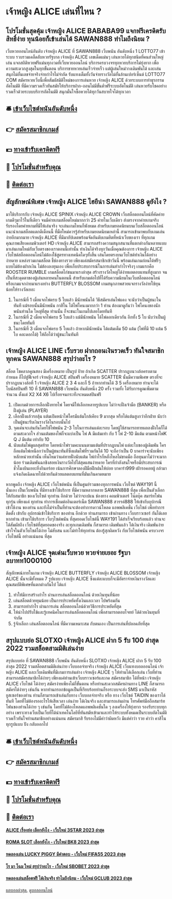 # เจ้าหญิง ALICE เล่นที่ไหน ?
## โปรโมชั่นสุดคุ้ม เจ้าหญิง ALICE BABABA99 แจกฟรีเครดิตรับสิทธิ์ง่าย ทุนน้อยก็เข้าเล่นได้ SAWAN888 ทำไมถึงนิยม ?
เว็บหวยออนไลน์อันดับ เจ้าหญิง ALICE ที่ SAWAN888 เว็บพนัน อันดับหนึ่ง 1 LOTTO77 เข้าระบบ รวบรวมเคล็ดลับหวยรัฐบาล เจ้าหญิง ALICE เลขเด็ดแม่นๆ เล่นหวยได้ทุกชนิดที่คนส่วนใหญ่เล่น แจกสถิติหวยฟรีแม่นทุกงวดที่เว็บหวยออนไลน์ บริการครบวงจรทุกหวยบริการไม่ยุ่งยาก เพื่อความสะดวกสูงสุดในทุกขั้นตอน บริการขายหวยเล่นเร็วจ่ายเร็ว แต่ผู้เล่นใหม่วางเดิมพันได้ และเล่นสนุกไม่อั้นเลขจ่ายจริงจ่ายกำไรไม่จำกัด รับแทงเต็มทั้งวันจ่ายรางวัลไม่อั้นล้านเปอร์เซ็นต์ LOTTO77 COM สมัครหวยเว็บนี้เพื่อสัมผัสมิติใหม่ของการเล่นหวย เจ้าหญิง ALICE ด้วยระบบการทำธุรกรรมอัตโนมัติ ที่มีความรวดเร็วทันสมัย ​ให้บริการฝาก-ถอนไม่มีขั้นต่ำฟรีระบบอัตโนมัติ เล่นหวยรับโชคอย่างรวดเร็วด้วยระบบบริการอัตโนมัติ สนุกมั่นใจซื้อหวยได้ทุกวันสบายใจได้ทุกเวลา

## 🛎 [เข้าเว็บไซต์พนันอันดับหนึ่ง](https://bit.ly/3SdLNi2)
## 👉 [สมัครสมาชิกเกมส์](https://bit.ly/3SdLNi2)
## 💵 [ทางเข้ารับเครดิตฟรี](https://bit.ly/3dyRKHj)
## 👑 [โปรโมชั่นสำหรับคุณ](https://bit.ly/3dyRKHj)
## 📱 [ติดต่อเรา](https://bit.ly/3dyRKHj)

## สัญลักษณ์พิเศษ เจ้าหญิง ALICE ไฮยีน่า SAWAN888 ดูยังไง ?
มาใช้บริการกับ เจ้าหญิง ALICE SPINIX เจ้าหญิง ALICE CROWN เว็บสล็อตออนไลน์ที่คัดค่ายเกมดีๆมาไว้ในที่เดียว จนมีค่ายเกมสล็อตใหม่มากกว่า 25 ค่ายในเว็บเดียว ส่งตรงจากค่ายเกมจริงรับรองโดยค่ายเกมที่มีให้เล่นจริง จะเล่นเกมไหนก็พังหมด สำหรับเกมยอดนิยมบนเว็บสล็อตออนไลน์ แนะนำเกมสล็อตแตกดีเดือนนี้ ที่มือใหม่ควรรู้สำหรับเกมยอดนิยมเหล่านี้
สามารถเข้ามาพบกับเกมเล่นง่ายอีกมากมาย เจ้าหญิง ALICE ที่มีมาอัปเดตพร้อมจัดอันดับเกมฮิตที่หน้าเว็บของเรา ที่ทุกเกมคุณภาพเสียงคอมพิวเตอร์ HD เจ้าหญิง ALICE สามารถสร้างความสนุกสนานที่แตกต่างกันหลายแบบ มาเล่นเกมใหม่กับเว็บตรงของเราตอนนี้เท่านั้น ทำเงินได้จริงทุกวันเมื่อคุณต้องการ เจ้าหญิง ALICE เว็บไซต์สล็อตออนไลน์ไม่ต้องใช้สูตรทางเทคนิคใดๆทั้งสิ้น เล่นโดยตรงบนเว็บไซต์ทำเงินได้อย่างง่ายดาย
แหล่งรวมเกมสล็อต ชี้ช่องทางรวย เพียงแค่สมัครสมาชิกเข้าวันนี้ พร้อมเล่นเกมก่อนได้ฟรีๆ แบบไม่ต้องฝากเงิน ไม่ต้องลงทุนเอง เพื่อเก็บประสบการณ์ในการเล่นทำกำไรจริงๆ
เกมแรกคือ ROOSTER RUMBLE เกมสล็อตไก่ชนมาแรงล่าสุด สร้างรางวัลใหญ่ได้ง่ายผลตอบแทนที่สูงมาก จนเป็นที่สะดุดตาของผู้เล่นหลายคนในตอนนี้ สำหรับเกมต่อไปที่ได้รับความนิยมในเว็บสล็อตออนไลน์ หรือเกมแจกง่ายมาแรงอย่าง BUTTERFLY BLOSSOM เกมสนุกภาพสวยแจกรางวัลง่ายใช้ทุนน้อยให้รางวัลเยอะ
1. ในกรณีที่ 1 เมื่อแจกไพ่ครบ 5 ใบแล้ว มีนักพนันได้ วิธีสมัครเล่นไพ่แคง จะนับว่าเป็นผู้ชนะในทันที แม้รอบนั้นมีนักพนัน กาสิโน ได้ไพ่โคนงมากกว่า 1 ท่าน ต้องมาดูกันว่า ไพ่โคนงของนักพนันท่านใด ใหญ่ที่สุด ท่านนั้น ก็จะชนะในเกมไปเลยโดยทันที
2. ในกรณีที่ 2 เมื่อแจกไพ่ครบ 5 ใบแล้ว แม้มีนักพนัน ได้ไพ่ดอกเดียวกัน อีกทั้ง 5 ใบ นับว่าเป็นผู้ชนะโดยทันที
3. ในกรณีที่ 3 เมื่อแจกไพ่ครบ 5 ใบแล้ว ถ้าหากมีนักพนัน ได้แต้มเต็ม 50 แต้ม (ไพ่ที่มี 10 แต้ม 5 ใบ คละดอกได้) ให้ถือได้ว่าผู้ชนะในทันที

## เจ้าหญิง ALICE LINE เว็บรวย ฝากถอนเงินรวดเร็ว ทันใจสมาชิกทุกคน SAWAN888 สรุปว่าอะไร ?
สล็อต โชคลาภคูณสอง มีเครื่องหมาย เป็นรูป ป้าย ถ้าเกิด SCATTER ปรากฏบนวงล้อครบตามกำหนด ก็ไปสู่ฟีเจอร์ เจ้าหญิง ALICE สปินฟรี
เครื่องหมาย SCATTER นั้นมีความพิเศษ ตรงที่จะปรากฏบนวงล้อที่ 1 เจ้าหญิง ALICE 2 3 4 และก็ 5 ถ้าหากท่านได้ 3 5 เครื่องหมาย ท่านจะได้โบนัสสปินฟรี 10 ที่ SAWAN888 เว็บพนัน อันดับหนึ่ง 20 ครั้ง รวมทั้ง ได้รับการคูณเพิ่มตามจำนวน ตั้งแต่ X2 X4 X6 ไปเรื่อยจนกระทั่งจะหมดสปินฟรี
1. เปิดเกมด้วยการเลือกฝั่งทายไพ่ โดยจมีให้เลือกหลายรูปแบบ ไม่ว่าจะฝั่งเจ้ามือ (BANKER) หรือฝั่งผู้เล่น (PLAYER)
2. เลือกฝั่งแล้วรอลุ้น แต้มเปิดหน้าไพ่ใครมีแต้มใกล้เคียง 9 มากสุด หรือได้แต้มสูงกว่าอีกฝ่าย นับว่าเป็นผู้ชนะรับเงินรางวัลในรอบนั้นไป
3. จุดเด่นจะเล่นกันโดยใช้ไพ่พนัน 2-3 ใบในการเล่นแต่ละรอบ โดยผู้ใช้สามารถทายผลลงฝั่งใดก็ได้ตามสะดวกใจ ส่วนแต้มของไพ่ก็จะแบ่งเป็น ไพ่ A มีแต้มเท่า กับ 1 ไพ่ 2-10 มีแต้ม ตามหน้าไพ่K Q J มีแต้ม เท่ากับ 10
4. นับแต้มไพ่ดูผลสุดท้าย โดยหน้าไพ่รวมคะแนนตามแต้มที่ปรากฎบนไพ่ แต่ละใบของผู้เดิมพัน ใครถือแต้มไพ่เหนือกว่าเป็นผู้ชนะทันทีซึ่งแต้มไพ่ที่รวมกันได้ 10 จะถือว่าเป็น 0 บาคาร่าจะนับเพียงหลักหน่วยเท่านั้น เห็นไหมว่าแค่ทายฝั่งนับแต้ม ไพ่กำไรก็หลั่งไหลไม่ขาดมือ ถือทุนมาไม่ว่าจะมากน้อย ร่วมเดิมพันฉกชิงสอยเงินรางวัลไปได้สุดแสนง่ายดาย ใครที่กำลังสนใจหรือมีประสบการณ์ชั่วโมงบินเยอะยิ่งกินอร่อย เน้นการศึกษาลองฝีมือฝึกฝนให้บ่อย บาคาร่า999 เฝ้ารอคอยผู้ กล้ามาแจ้งเกิดเฉิดฉายไปด้วยกันด้วยผลตอบแทนที่มันเกินคาดหมาย

หากพูดถึง เจ้าหญิง ALICE เว็บไซต์พนัน ที่เป็นศูนย์รวมของทุกการพนัน เว็บไซต์ WAY191 นี้ นั่นเอง เป็นเว็บพนัน ที่มีทางเข้าใช้บริการ ที่มีความหลากหลาย SAWAN888 ที่สุด เพื่อเป็นตัวเลือก ให้กับสมาชิก ของเว็บไซต์ ทุกท่าน อีกด้วย ไม่ว่าจะเปแน ช่องทาง คอมพิวเตอร์ โน๊ตบุ๊ค สมาร์ทโฟน ทุกรุ่น เพียงแค่ ทุกท่าน ทำการเชื่อมต่ออินเตอร์เน็ต SAWAN888 สวรรค์888 ให้เข้ากับอุปกรณื เข้าใช้งาน ของท่าน และยังไม่จำเป็นที่ท่านจะต้องทำการดาวน์โหลด แอพพลิเคชั่น เว็บไซต์ เพื่อทำการติดตั้ง เข้ากับ อุปกรณ์เข้าใช้บริการ ของท่าน อีกด้วย ท่านสามารถ เข้าผ่านทาง เว็บบราวเซอร์ กันได้เลย หากท่าน เข้ามาใช้บริการ เว็บๆไซต์พนัน ที่สุดยอดเว็บไซต์นี้ WAY191 ได้สำเร็จเรียบร้อยแล้ว ท่านจะได้สัมผัสถึง เว็บไซต์ที่สุดยอดของจริง ละทุกเกมเดิมพัน ก็สามารถ เดิมพันแล้ว ได้เงินจริง เดิมพันง่าย เข้าใจในตัวเว็บไซต์ได้ง่าย ไม่สับสน และไม่ทำให้ทุกท่าน ต้องรู้สุกผิดหวัง กับเว็บไซต์พนัน ครบวงจร เว็บไซต์นี้ อย่างแน่นอน ที่สุด

## เจ้าหญิง ALICE จุดเด่นเว็บหวย หวยจ่ายเยอะ รัฐบาลบาทท1000100
สัญลักษณ์ภายในเกม เจ้าหญิง ALICE BUTTERFLY เจ้าหญิง ALICE BLOSSOM เจ้าหญิง ALICE นั้นจะมีทั้งหมด 7 รูปแบบ เจ้าหญิง ALICE ซึ่งแต่ละแบบก็จะมีอัตราจ่ายเงินรางวัลและคุณสมบัติพิเศษที่แตกต่างกันไป ได้แก่
1. ทำให้มีการสร้างกำไร ผ่านการเล่นสล็อตออนไลน์ ด้วยเงินทุนที่น้อย
2. เล่นสล็อตด้วยทุนน้อย เป็นการประหยัดทั้งเงินและเวลา ไปพร้อมกัน
3. สามารถทำกำไร ผ่านการเล่น สล็อตออนไลน์ด้วยวิธีการประหยัดที่สุด
4. ให้นำไปปรับใช้และรู้เทคนิคในการเล่นสล็อตออนไลน์ เพื่อสามารถตอบโจทย์ ได้ด้วยเงินทุนที่จำกัด
5. รู้จักเลือก เล่นสล็อตออนไลน์ ที่มีความเหมาะสม กับตนเอง เป็นการเล่นที่ปลอดภัยที่สุด

## สรุปแบบย่อ SLOTXO เจ้าหญิง ALICE ฝาก 5 รับ 100 ล่าสุด 2022 รวมสล็อตสามมิติเล่นง่าย
สรุปแบบย่อ ที่ SAWAN888 เว็บพนัน อันดับหนึ่ง SLOTXO เจ้าหญิง ALICE ฝาก 5 รับ 100 ล่าสุด 2022 รวมสล็อตสามมิติเล่นง่าย เว็บบอลจ่ายจริง เจ้าหญิง ALICE เว็บแทงบอลออนไลน์ เจ้าหญิง ALICE และเว็บเดิมพันที่มีเกมการเล่นต่าง เจ้าหญิง ALICE ๆ ให้ท่านได้เลือกเล่น เว็บที่ท่านสามารถสมัครสมาชิกได้ง่ายๆ เพียงแค่ท่านเข้าเว็บบราวเซอร์และกด สมัครสมาชิก ได้ที่หน้า เจ้าหญิง ALICE เว็บไซต์ ได้ง่ายๆ สมัครง่ายเพียงไม่กี่ขั้นตอน หรือท่านสะดวกสมัครผ่านทาง LINE ก็สามารถสมัครได้ง่ายๆ เช่นกัน หากท่านกรอกข้อมูลเป็นที่เรียบร้อยท่านก็รอระบบจะส่ง SMS มาเป็นรหัสยูสเซอร์ของท่าน ท่านก็สามารถเข้าเล่นกับทาง เว็บบอลจ่ายจริง หรือ ทาง เว็บไซต์ TAIDIN ของเราได้ทันที โดยที่ไม่ต้องรออะไรให้เสียเวลา เล่นง่าย ได้เงินจริง และสามารถเล่นผ่าน โทรศัพท์มือถือสมาร์ทโฟนของท่านได้ง่าย ๆ เช่นกัน โดยที่ไม่ต้องโหลดแอพพลิเคชั่นใด ๆ ลงเครื่องให้ยุ่งยาก รองรับระบบทุกอย่าง เพราะทางเว็บเป็นเว็บที่ได้นำเทคโนโลยีที่ทันสมัยเข้ามาและทำให้ระบบทั้งหมดเป็นระบบอัตโนมัติรวดเร็วทันใจท่านสมาชิกอย่างแน่นอน สมัครมาสิ รับรองไม่มีคำว่าผิดหวัง มีแต่คำว่า รวย คำว่า คาสิโนทุกรูปแบบ ปัง กลับออกไป

## 🛎 [เข้าเว็บไซต์พนันอันดับหนึ่ง](https://bit.ly/3SdLNi2)
## 👉 [สมัครสมาชิกเกมส์](https://bit.ly/3SdLNi2)
## 💵 [ทางเข้ารับเครดิตฟรี](https://bit.ly/3dyRKHj)
## 👑 [โปรโมชั่นสำหรับคุณ](https://bit.ly/3dyRKHj)
## 📱 [ติดต่อเรา](https://bit.ly/3dyRKHj)

#### [ALICE เรื่องย่อ เลือกยังไง - เว็บใหม่ 3STAR 2023 ล่าสุด](https://atom.io/themes/alice%20เรื่องย่อ%20เลือกยังไง%20-%20เว็บใหม่%203star%202023%20ล่าสุด)
#### [ROMA SLOT เลือกยังไง - เว็บใหม่ BK8 2023 ล่าสุด](https://atom.io/themes/roma%20slot%20เลือกยังไง%20-%20เว็บใหม่%20bk8%202023%20ล่าสุด)
#### [ทดลองเล่น LUCKY PIGGY มีคำตอบ - เว็บใหม่ FIFA55 2023 ล่าสุด](https://atom.io/themes/ทดลองเล่น%20lucky%20piggy%20มีคำตอบ%20-%20เว็บใหม่%20fifa55%202023%20ล่าสุด)
#### [โร มา โฉม ใหม่ สรุปว่าอะไร - เว็บใหม่ SBOBET 2023 ล่าสุด](https://atom.io/themes/โร%20มา%20โฉม%20ใหม่%20สรุปว่าอะไร%20-%20เว็บใหม่%20sbobet%202023%20ล่าสุด)
#### [ทดลองเล่นสล็อตฟรี ได้เงินจริง ทำไมถึงนิยม - เว็บใหม่ GCLUB 2023 ล่าสุด](https://atom.io/themes/ทดลองเล่นสล็อตฟรี%20ได้เงินจริง%20ทำไมถึงนิยม%20-%20เว็บใหม่%20gclub%202023%20ล่าสุด)

[ผลบอลล่าสุด](https://siamsport.tv "ผลบอลล่าสุด"), [ดูบอลออนไลน์](https://siamsport.tv/ดูบอลสด "ดูบอลออนไลน์")
